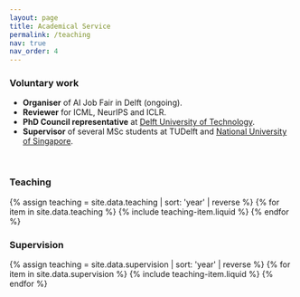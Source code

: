 ```yaml
---
layout: page
title: Academical Service
permalink: /teaching
nav: true
nav_order: 4
---
```


### Voluntary work
- **Organiser** of AI Job Fair in Delft (ongoing).
- **Reviewer** for ICML, NeurIPS and ICLR. 
- **PhD Council representative** at [Delft University of Technology](https://www.tudelft.nl/en/eemcs/the-faculty/eemcs-phd-council). 
- **Supervisor** of several MSc students at TUDelft and [National University of Singapore](https://www.cogai4sci.com). 
<br>

### Teaching
{% assign teaching = site.data.teaching | sort: 'year' | reverse %}
{% for item in site.data.teaching %}
  {% include teaching-item.liquid %}
{% endfor %}

### Supervision
{% assign teaching = site.data.supervision | sort: 'year' | reverse %}
{% for item in site.data.supervision %}
  {% include teaching-item.liquid %}
{% endfor %}
<br>




